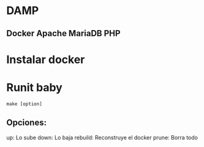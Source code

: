 # DAMP
## Docker Apache MariaDB PHP

# Instalar docker

# Runit baby

```
make [option]
```
## Opciones:

up: Lo sube
down: Lo baja
rebuild: Reconstruye el docker
prune: Borra todo

